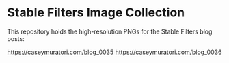 # Stable Filters Image Collection

This repository holds the high-resolution PNGs for the Stable Filters blog posts:

https://caseymuratori.com/blog_0035
https://caseymuratori.com/blog_0036


